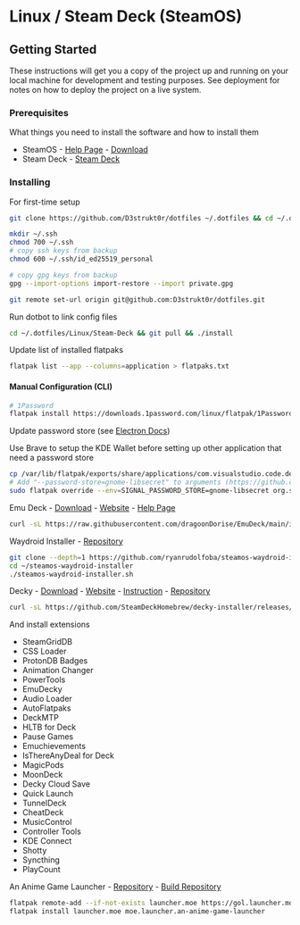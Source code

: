 # Linux / Steam Deck (SteamOS)

## Getting Started

These instructions will get you a copy of the project up and running on your local machine for development and testing purposes. See deployment for notes on how to deploy the project on a live system.

### Prerequisites

What things you need to install the software and how to install them

* SteamOS - [Help Page](https://help.steampowered.com/en/faqs/view/1B71-EDF2-EB6D-2BB3) - [Download](https://store.steampowered.com/steamos/download/?ver=steamdeck&snr=100601___)
* Steam Deck - [Steam Deck](https://www.steamdeck.com/)

### Installing

For first-time setup

```sh
git clone https://github.com/D3strukt0r/dotfiles ~/.dotfiles && cd ~/.dotfiles/Linux/Steam-Deck && ./install

mkdir ~/.ssh
chmod 700 ~/.ssh
# copy ssh keys from backup
chmod 600 ~/.ssh/id_ed25519_personal

# copy gpg keys from backup
gpg --import-options import-restore --import private.gpg

git remote set-url origin git@github.com:D3strukt0r/dotfiles.git
```

Run dotbot to link config files

```sh
cd ~/.dotfiles/Linux/Steam-Deck && git pull && ./install
```

Update list of installed flatpaks

```sh
flatpak list --app --columns=application > flatpaks.txt
```

#### Manual Configuration (CLI)

```bash
# 1Password
flatpak install https://downloads.1password.com/linux/flatpak/1Password.flatpakref
````

Update password store (see [Electron Docs](https://www.electronjs.org/docs/latest/api/safe-storage#safestoragegetselectedstoragebackend-linux))

Use Brave to setup the KDE Wallet before setting up other application that need a password store

```bash
cp /var/lib/flatpak/exports/share/applications/com.visualstudio.code.desktop ~/.local/share/applications/com.visualstudio.code.desktop
# Add "--password-store=gnome-libsecret" to arguments (https://github.com/flathub/com.visualstudio.code/issues/415)
sudo flatpak override --env=SIGNAL_PASSWORD_STORE=gnome-libsecret org.signal.Signal
```

Emu Deck - [Download](https://www.emudeck.com/EmuDeck.desktop) - [Website](https://www.emudeck.com/)  - [Help Page](https://emudeck.github.io/how-to-install-emudeck/steamos/)

```bash
curl -sL https://raw.githubusercontent.com/dragoonDorise/EmuDeck/main/install.sh | bash
```

Waydroid Installer - [Repository](https://github.com/ryanrudolfoba/SteamOS-Waydroid-Installer)

```bash
git clone --depth=1 https://github.com/ryanrudolfoba/steamos-waydroid-installer ~/steamos-waydroid-installer
cd ~/steamos-waydroid-installer
./steamos-waydroid-installer.sh
```

Decky - [Download](https://decky.xyz/download) - [Website](https://decky.xyz/) - [Instruction](https://wiki.deckbrew.xyz/en/user-guide/install) - [Repository](https://github.com/SteamDeckHomebrew/decky-installer)

```bash
curl -sL https://github.com/SteamDeckHomebrew/decky-installer/releases/latest/download/user_install_script.sh | sudo bash
```

And install extensions

* SteamGridDB
* CSS Loader
* ProtonDB Badges
* Animation Changer
* PowerTools
* EmuDecky
* Audio Loader
* AutoFlatpaks
* DeckMTP
* HLTB for Deck
* Pause Games
* Emuchievements
* IsThereAnyDeal for Deck
* MagicPods
* MoonDeck
* Decky Cloud Save
* Quick Launch
* TunnelDeck
* CheatDeck
* MusicControl
* Controller Tools
* KDE Connect
* Shotty
* Syncthing
* PlayCount

An Anime Game Launcher - [Repository](https://github.com/an-anime-team/an-anime-game-launcher) - [Build Repository](https://github.com/an-anime-team/flatpak-builds)

```bash
flatpak remote-add --if-not-exists launcher.moe https://gol.launcher.moe/gol.launcher.moe.flatpakrepo
flatpak install launcher.moe moe.launcher.an-anime-game-launcher
```
